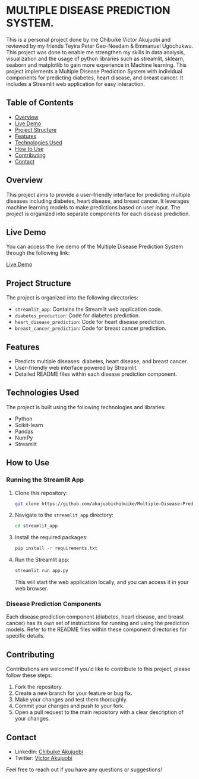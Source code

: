# MULTIPLE DISEASE PREDICTION SYSTEM.

This is a personal project done by me Chibuike Victor Akujuobi and reviewed by my friends Teyira Peter Geo-Needam & Emmanuel Ugochukwu. This project was done to enable me strengthen my skills in data analysis, visualization and the usage of python libraries such as streamlit, sklearn, seaborn and matplotlib to gain more experience in Machine learning. This project implements a Multiple Disease Prediction System with individual components for predicting diabetes, heart disease, and breast cancer. It includes a Streamlit web application for easy interaction.

## Table of Contents

- [Overview](#overview)
- [Live Demo](#live-demo)
- [Project Structure](#project-structure)
- [Features](#features)
- [Technologies Used](#technologies-used)
- [How to Use](#how-to-use)
- [Contributing](#contributing)
- [Contact](#contact)

## Overview

This project aims to provide a user-friendly interface for predicting multiple diseases including diabetes, heart disease, and breast cancer. It leverages machine learning models to make predictions based on user input. The project is organized into separate components for each disease prediction.

## Live Demo

You can access the live demo of the Multiple Disease Prediction System through the following link:

[Live Demo](https://akujuobichibuike-multiple-disease-prediction-mdps-public-olzirz.streamlit.app/)

## Project Structure

The project is organized into the following directories:

- `streamlit_app`: Contains the Streamlit web application code.
- `diabetes_prediction`: Code for diabetes prediction.
- `heart_disease_prediction`: Code for heart disease prediction.
- `breast_cancer_prediction`: Code for breast cancer prediction.

## Features

- Predicts multiple diseases: diabetes, heart disease, and breast cancer.
- User-friendly web interface powered by Streamlit.
- Detailed README files within each disease prediction component.

## Technologies Used

The project is built using the following technologies and libraries:

- Python
- Scikit-learn
- Pandas
- NumPy
- Streamlit

## How to Use

### Running the Streamlit App

1. Clone this repository:

   ```bash
   git clone https://github.com/akujuobichibuike/Multiple-Disease-Prediction-System.git
   ```

2. Navigate to the `streamlit_app` directory:

   ```bash
   cd streamlit_app
   ```

3. Install the required packages:

   ```bash
   pip install -r requirements.txt
   ```

4. Run the Streamlit app:

   ```bash
   streamlit run app.py
   ```

   This will start the web application locally, and you can access it in your web browser.

### Disease Prediction Components

Each disease prediction component (diabetes, heart disease, and breast cancer) has its own set of instructions for running and using the prediction models. Refer to the README files within these component directories for specific details.

## Contributing

Contributions are welcome! If you'd like to contribute to this project, please follow these steps:

1. Fork the repository.
2. Create a new branch for your feature or bug fix.
3. Make your changes and test them thoroughly.
4. Commit your changes and push to your fork.
5. Open a pull request to the main repository with a clear description of your changes.

## Contact

- LinkedIn: [Chibuike Akujuobi](https://www.linkedin.com/in/chibuike-akujuobi-bb9061182/)
- Twitter: [Victor Akujuobi](https://twitter.com/victor_akujuobi)

Feel free to reach out if you have any questions or suggestions!

